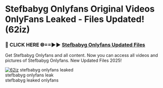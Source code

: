 # Stefbabyg Onlyfans Original Videos 0nlyFans Leaked - Files Updated! (62iz)

<h3>🔴 CLICK HERE 🌐==►► <a href="https://tinyurl.com/4seja8ks" rel="nofollow">Stefbabyg Onlyfans Updated Files</a></h3>

Get Stefbabyg Onlyfans and all content. Now you can access all videos and pictures of Stefbabyg Onlyfans. New Updated Files 2025!

[![62iz](https://i.imgur.com/EWjZXRe.gif)](https://tinyurl.com/4seja8ks)
stefbabyg onlyfans leaked<br>
stefbabyg onlyfans leak<br>
stefbabyg leaked onlyfans